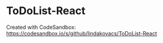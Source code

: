 # ToDoList-React
Created with CodeSandbox: https://codesandbox.io/s/github/lindakovacs/ToDoList-React
